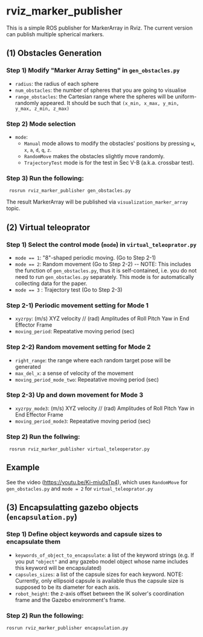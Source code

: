 # rviz_marker_publisher

This is a simple ROS publisher for MarkerArray in Rviz. The current version can publish multiple spherical markers. 


## (1) Obstacles Generation

### Step 1) Modify "Marker Array Setting" in `gen_obstacles.py`

- `radius`: the radius of each sphere
- `num_obstacles`: the number of spheres that you are going to visualise
- `range_obstacles`: the Cartesian range where the spheres will be uniform-randomly appeared. It should be such that  `(x_min, x_max, y_min, y_max, z_min, z_max)`

### Step 2) Mode selection

- `mode`: 
  - `Manual` mode allows to modify the obstacles' positions by pressing `w`, `x`, `a`, `d`, `q`, `z`.
  - `RandomMove` makes the obstacles slightly move randomly. 
  - `TrajectoryTest` mode is for the test in Sec V-B (a.k.a. crossbar test). 

### Step 3) Run the following:

  ``` rosrun rviz_marker_publisher gen_obstacles.py```

The result MarkerArray will be published via `visualization_marker_array` topic. 


## (2) Virtual teleoprator

### Step 1) Select the control mode (`mode`)  in `virtual_teleoprator.py`
- `mode == 1`: "8"-shaped periodic moving. (Go to Step 2-1) 
- `mode == 2`: Random movement (Go to Step 2-2) -- NOTE: This includes the function of `gen_obstacles.py`, thus it is self-contained, i.e. you do not need to run `gen_obstacles.py` separately. This mode is for automatically collecting data for the paper. 
- `mode == 3` : Trajectory test (Go to Step 2-3)

### Step 2-1) Periodic movement setting for Mode 1

- `xyzrpy`: (m/s) XYZ velocity // (rad) Amplitudes of Roll Pitch Yaw in End Effector Frame
- `moving_period`: Repeatative moving period (sec)

### Step 2-2) Random movement setting for Mode 2
- `right_range`: the range where each random target pose will be generated
- `max_del_x`: a sense of velocity of the movement
- `moving_period_mode_two`: Repeatative moving period (sec) 

### Step 2-3) Up and down movement for Mode 3
- `xyzrpy_mode3`: (m/s) XYZ velocity // (rad) Amplitudes of Roll Pitch Yaw in End Effector Frame
- `moving_period_mode3`: Repeatative moving period (sec) 

### Step 2) Run the follwing:
  ``` rosrun rviz_marker_publisher virtual_teleoperator.py```
  
## Example
See the video (https://youtu.be/Ki-miu0sTp4), which uses `RandomMove` for `gen_obstacles.py` and `mode = 2` for `virtual_teleoprator.py`


## (3) Encapsulatting gazebo objects (`encapsulation.py`)

### Step 1) Define object keywords and capsule sizes to encapsulate them 
  - `keywords_of_object_to_encapsulate`: a list of the keyword strings (e.g. If you put `"object"` and any gazebo model object whose name includes this keyword will be encapsulated)
  - `capsules_sizes`: a list of the capsule sizes for each keyword. NOTE: Currently, only ellipsoid capsule is available thus the capsule size is supposed to be its diameter for each axis. 
  - `robot_height`: the z-axis offset between the IK solver's coordination frame and the Gazebo environment's frame. 
  
### Step 2) Run the following:
  ```
  rosrun rviz_marker_publisher encapsulation.py
  ```
